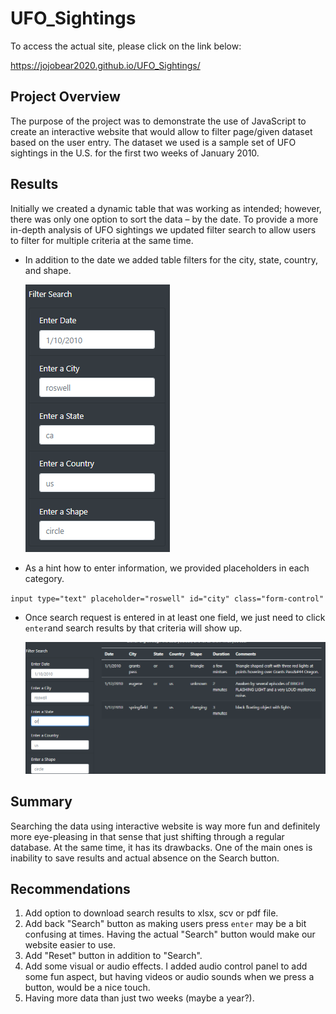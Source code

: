 # UFO_Sightings

To access the actual site, please click on the link below:

https://jojobear2020.github.io/UFO_Sightings/



## Project Overview ##

The purpose of the project was to demonstrate the use of JavaScript to create an interactive website that would allow to 
filter page/given dataset based on the user entry. The dataset we used is a sample set of UFO sightings in the U.S. for the first two weeks of January 2010.


## Results ##

Initially we created a dynamic table that was working as intended; however, there was only one option to sort the data – by the date. To provide a more in-depth analysis of UFO sightings we updated filter search to allow users to filter for multiple criteria at the same time. 

* In addition to the date we added table filters for the city, state, country, and shape. 


  ![filter_search_options](https://github.com/jojobear2020/UFO_Sightings/blob/main/static/images/filter_search_options.PNG)


* As a hint how to enter information, we provided placeholders in each category.

`input type="text" placeholder="roswell" id="city" class="form-control"`


* Once search request is entered in at least one field, we just need to click `enter`and search results by that criteria will show up.

  ![search_by_state_or](https://github.com/jojobear2020/UFO_Sightings/blob/main/static/images/filter_search_state_or.PNG)


## Summary ##
Searching the data using interactive website is way more fun and definitely more eye-pleasing in that sense that just shifting through a regular database.  At the same time, it has its drawbacks. One of the main ones is inability to save results and actual absence on the Search button.


## Recommendations ##

1.	Add option to download search results to xlsx, scv or pdf file. 
2.	Add back "Search" button as making users press `enter` may be a bit confusing at times. Having the actual "Search" button would make our website easier to use.
3.  Add "Reset" button in addition to "Search".
3.	Add some visual or audio effects. I added audio control panel to add some fun aspect, but having videos or audio sounds when we press a button, would be a nice touch.
4.	Having more data than just two weeks (maybe a year?).
